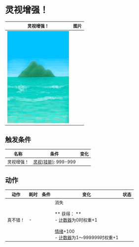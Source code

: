# 灵视增强！  
>   
  
  灵视增强！  |   图片   
 ----  |  ----:   
   |  <img decoding="async" src="Sprite/BigIsland.png" href="a.md" style="max-width:300px;max-height:300px;">   
  
## 触发条件  
名称  |  条件  |  变化  
----  |  ----  |  ----  
灵视增强！  |  [灵视(技能)](Skill_Insight.md): 999-999  |    
## 动作  
动作  |  耗时  |  条件  |  变化  |  状态  
----  |  ----  |  ----  |  ----  |  ----  
真不错！<br>  |  -  |    |  消失<br><br>** 获得： **<br>- [计数器](TickCounter.md)为0时权重+1<br><br>[情绪](Morale.md)+100<br>- [计数器](TickCounter.md)为1～999999时权重+1<br>  |    
